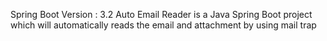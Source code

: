Spring Boot Version : 3.2
Auto Email Reader is a Java Spring Boot project which will automatically reads the email and attachment by using mail trap
